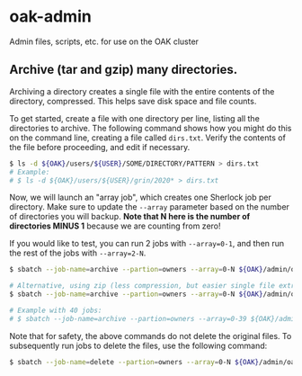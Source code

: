 # oak-admin
Admin files, scripts, etc. for use on the OAK cluster

## Archive (tar and gzip) many directories.

Archiving a directory creates a single file with the entire contents of the
directory, compressed.  This helps save disk space and file counts.

To get started, create a file with one directory per line, listing all the directories
to archive.  The following command shows how you might do this on the command
line, creating a file called `dirs.txt`.  Verify the contents of the file before
proceeding, and edit if necessary.

```bash
$ ls -d ${OAK}/users/${USER}/SOME/DIRECTORY/PATTERN > dirs.txt
# Example:
# $ ls -d ${OAK}/users/${USER}/grin/2020* > dirs.txt
```

Now, we will launch an "array job", which creates one Sherlock job per directory.
Make sure to update the `--array` parameter based on the number of directories
you will backup.  **Note that N here is the number of directories MINUS 1** because
we are counting from zero!

If you would like to test, you can run 2 jobs with `--array=0-1`, and then run
the rest of the jobs with `--array=2-N`.

```bash
$ sbatch --job-name=archive --partion=owners --array=0-N ${OAK}/admin/oak-admin/backup/tar_and_gzip_dirlist.sh dirs.txt

# Alternative, using zip (less compression, but easier single file extraction)
$ sbatch --job-name=archive --partion=owners --array=0-N ${OAK}/admin/oak-admin/backup/zip_dirlist.sh dirs.txt

# Example with 40 jobs:
# $ sbatch --job-name=archive --partion=owners --array=0-39 ${OAK}/admin/oak-admin/backup/tar_and_gzip_dirlist.sh dirs.txt
```

Note that for safety, the above commands do not delete the original files.  To subsequently
run jobs to delete the files, use the following command:

```bash
$ sbatch --job-name=delete --partion=owners --array=0-N ${OAK}/admin/oak-admin/backup/del_dirlist.sh dirs.txt
```
